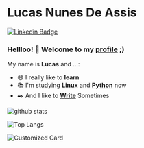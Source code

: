 

<!--
### Hi there 👋

Here are some ideas to get you started:

- 🔭 I’m currently working on ...
- 🌱 I’m currently learning ...
- 👯 I’m looking to collaborate on ...
- 🤔 I’m looking for help with ...
- 💬 Ask me about ...
- 📫 How to reach me: ...
- 😄 Pronouns: ...
- ⚡ Fun fact: ...
-->

# Lucas Nunes De Assis

[![Linkedin Badge](https://img.shields.io/badge/-LinkedIn-blue?style=flat-square&logo=Linkedin&logoColor=white&link=https://www.linkedin.com/in/lucasnunesdeassis/)](https://www.linkedin.com/in/kilerhg/)

### Hellloo! 👋 Welcome to my <a target="_blank" rel="noopener noreferrer" href="https://www.lucasnunes.me" > <b>profile</b></a> ;)

My name is <b>Lucas</b> and ...:

 - 😄 I really like to <b>learn</b>
 - 📚 I'm studying <b>Linux</b> and <b>[Python](https://github.com/kilerhg/Python-Studies)</b> now
 - :black_nib: And I like to <a target="_blank" rel="noopener noreferrer" href="https://www.pensador.com/autor/lucas_nunes_de_assis/"> <b>Write</b></a> Sometimes
 
![github stats](https://github-readme-stats.vercel.app/api?username=kilerhg&show_icons=true&hide_border=true&theme=highcontrast&show_icons=true)

![Top Langs](https://github-readme-stats.vercel.app/api/top-langs/?username=kilerhg&layout=hide_border=true&theme=highcontrast&show_icons=true&hide=HTML,CSS,JavaScript)

![Customized Card](https://github-readme-stats.vercel.app/api/pin?username=kilerhg&repo=Python-Studies&theme=highcontrast)


